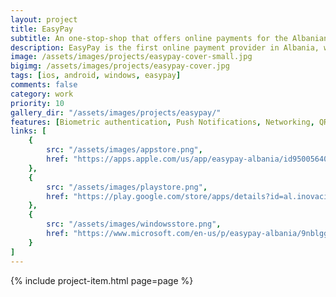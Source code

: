 ```yaml
---
layout: project
title: EasyPay
subtitle: An one-stop-shop that offers online payments for the Albanian market.
description: EasyPay is the first online payment provider in Albania, with numerous services offered from the mobile apps.
image: /assets/images/projects/easypay-cover-small.jpg
bigimg: /assets/images/projects/easypay-cover.jpg
tags: [ios, android, windows, easypay]
comments: false
category: work
priority: 10
gallery_dir: "/assets/images/projects/easypay/"
features: [Biometric authentication, Push Notifications, Networking, QR reader, Local storage, Map, Camera, Dynamic image loading]
links: [
    {
        src: "/assets/images/appstore.png",
        href: "https://apps.apple.com/us/app/easypay-albania/id950056401?ls=1"
    },
    {
        src: "/assets/images/playstore.png",
        href: "https://play.google.com/store/apps/details?id=al.inovacion.easypay"
    },
    {
        src: "/assets/images/windowsstore.png",
        href: "https://www.microsoft.com/en-us/p/easypay-albania/9nblggh2019v"
    }
]
---
```


{% include project-item.html page=page %}